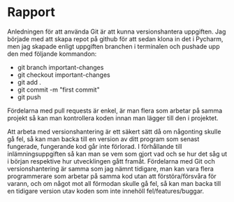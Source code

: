 # Rapport
Anledningen för att använda Git är att kunna versionshantera uppgiften.
Jag började med att skapa repot på github för att sedan klona in det i Pycharm, men jag skapade enligt uppgiften branchen i terminalen och pushade upp den med följande kommandon:
- git branch important-changes
- git checkout important-changes
- git add .
- git commit -m "first commit"
- git push 

Fördelarna med pull requests är enkel, är man flera som arbetar på samma projekt så kan man kontrollera koden innan man lägger till den i projektet. 

Att arbeta med versionshantering är ett säkert sätt då om någonting skulle gå fel, så kan man backa till en version av ditt program som senast fungerade, fungerande kod går inte förlorad. 
I förhållande till inlämningsuppgiften så kan man se vem som gjort vad och se hur det såg ut i början respektive hur utvecklingen gått framåt.
Fördelarna med Git och versionshantering är samma som jag nämnt tidigare, man kan vara flera programmerare som arbetar på samma kod utan att förstöra/försvåra för varann, och om något mot all förmodan skulle gå fel, så kan man backa till en tidigare version utav koden som inte innehöll fel/features/buggar. 